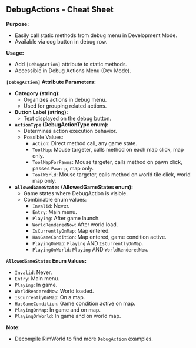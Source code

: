 
## DebugActions - Cheat Sheet

**Purpose:**
- Easily call static methods from debug menu in Development Mode.
- Available via cog button in debug row.

**Usage:**
- Add `[DebugAction]` attribute to static methods.
- Accessible in Debug Actions Menu (Dev Mode).

**`[DebugAction]` Attribute Parameters:**
- **Category (string):**
    - Organizes actions in debug menu.
    - Used for grouping related actions.
- **Button Label (string):**
    - Text displayed on the debug button.
- **`actionType` (DebugActionType enum):**
    - Determines action execution behavior.
    - Possible Values:
        - `Action`: Direct method call, any game state.
        - `ToolMap`: Mouse targeter, calls method on each map click, map only.
        - `ToolMapForPawns`: Mouse targeter, calls method on pawn click, passes `Pawn p`, map only.
        - `ToolWorld`: Mouse targeter, calls method on world tile click, world map only.
- **`allowedGameStates` (AllowedGameStates enum):**
    - Game states where DebugAction is visible.
    - Combinable enum values:
        - `Invalid`: Never.
        - `Entry`: Main menu.
        - `Playing`: After game launch.
        - `WorldRenderedNow`: After world load.
        - `IsCurrentlyOnMap`: Map entered.
        - `HasGameCondition`: Map entered, game condition active.
        - `PlayingOnMap`: `Playing` AND `IsCurrentlyOnMap`.
        - `PlayingOnWorld`: `Playing` AND `WorldRenderedNow`.

**`AllowedGameStates` Enum Values:**
- `Invalid`: Never.
- `Entry`: Main menu.
- `Playing`: In game.
- `WorldRenderedNow`: World loaded.
- `IsCurrentlyOnMap`: On a map.
- `HasGameCondition`: Game condition active on map.
- `PlayingOnMap`: In game and on map.
- `PlayingOnWorld`: In game and on world map.

**Note:**
- Decompile RimWorld to find more `DebugAction` examples.
